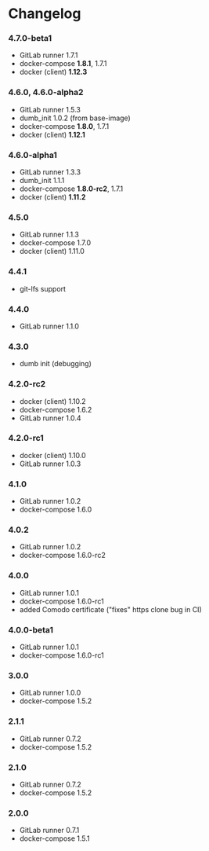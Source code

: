 Changelog
=========

### 4.7.0-beta1

- GitLab runner 1.7.1
- docker-compose **1.8.1**, 1.7.1
- docker (client) **1.12.3**

### 4.6.0, 4.6.0-alpha2

- GitLab runner 1.5.3
- dumb_init 1.0.2 (from base-image)
- docker-compose **1.8.0**, 1.7.1
- docker (client) **1.12.1**

### 4.6.0-alpha1

- GitLab runner 1.3.3
- dumb_init 1.1.1
- docker-compose **1.8.0-rc2**, 1.7.1
- docker (client) **1.11.2**

### 4.5.0

- GitLab runner 1.1.3
- docker-compose 1.7.0
- docker (client) 1.11.0

### 4.4.1

- git-lfs support

### 4.4.0

- GitLab runner 1.1.0

### 4.3.0

- dumb init (debugging)

### 4.2.0-rc2

- docker (client) 1.10.2
- docker-compose 1.6.2
- GitLab runner 1.0.4

### 4.2.0-rc1

- docker (client) 1.10.0
- GitLab runner 1.0.3

### 4.1.0

- GitLab runner 1.0.2
- docker-compose 1.6.0

### 4.0.2

- GitLab runner 1.0.2
- docker-compose 1.6.0-rc2

### 4.0.0

- GitLab runner 1.0.1
- docker-compose 1.6.0-rc1
- added Comodo certificate ("fixes" https clone bug in CI)

### 4.0.0-beta1

- GitLab runner 1.0.1
- docker-compose 1.6.0-rc1

### 3.0.0

- GitLab runner 1.0.0
- docker-compose 1.5.2

### 2.1.1

- GitLab runner 0.7.2
- docker-compose 1.5.2

### 2.1.0

- GitLab runner 0.7.2
- docker-compose 1.5.2

### 2.0.0

- GitLab runner 0.7.1
- docker-compose 1.5.1

